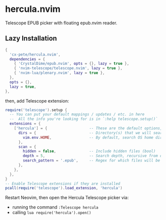 # hercula.nvim
Telescope EPUB picker with floating epub.nvim reader.

## **Lazy Installation**
```lua
{
  'cx-pete/hercula.nvim',
  dependencies = {
    { 'CrystalDime/epub.nvim', opts = {}, lazy = true },
    { 'nvim-telescope/telescope.nvim', lazy = true },
    { 'nvim-lua/plenary.nvim', lazy = true },
  },
  opts = {},
  lazy = true,
},
```
then, add Telescope extension:
```lua
require('telescope').setup {
  -- You can put your default mappings / updates / etc. in here
  --  All the info you're looking for is in `:help telescope.setup()`
  extensions = {
    ['hercula'] = {                   -- These are the default options, they don't need to be set here
      dirs = {                        -- Directory(s) that we will search for EPUBs (table)
        vim.env.HOME,                 -- By default, search OS home directory (string)
      },
      scan = {
        hidden = false,               -- Include hidden files (bool)
        depth = 5,                    -- Search depth, recursive from dirs (int)
        search_pattern = '.epub',     -- Regex for which files will be added (string, table of strings, see plenary.scandir for more)
      },
    },
  },
}
-- Enable Telescope extensions if they are installed
pcall(require('telescope').load_extension, 'hercula')
```

Restart Neovim, then open the Hercula Telescope picker via:

- running the command `:Telescope hercula`
- calling `lua require('hercula').open()`
